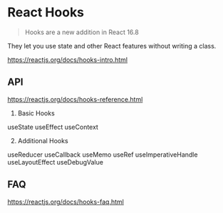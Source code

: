 # React Hooks

> Hooks are a new addition in React 16.8

They let you use state and other React features without writing a class.

https://reactjs.org/docs/hooks-intro.html

## API

https://reactjs.org/docs/hooks-reference.html

1. Basic Hooks

useState
useEffect
useContext

2. Additional Hooks

useReducer
useCallback
useMemo
useRef
useImperativeHandle
useLayoutEffect
useDebugValue


## FAQ

https://reactjs.org/docs/hooks-faq.html


